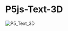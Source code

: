 # P5js-Text-3D
![P5_Text_3D](https://user-images.githubusercontent.com/79373845/119105009-e1e90d00-ba57-11eb-932d-13b6ac5014bc.gif)
